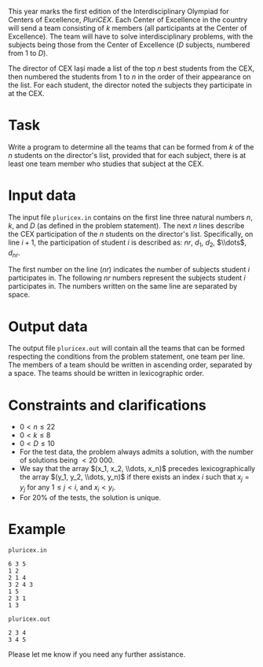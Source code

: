 This year marks the first edition of the Interdisciplinary Olympiad for Centers of Excellence, *PluriCEX*. Each Center of Excellence in the country will send a team consisting of $k$ members (all participants at the Center of Excellence). The team will have to solve interdisciplinary problems, with the subjects being those from the Center of Excellence ($D$ subjects, numbered from $1$ to $D$).

The director of CEX Iași made a list of the top $n$ best students from the CEX, then numbered the students from $1$ to $n$ in the order of their appearance on the list. For each student, the director noted the subjects they participate in at the CEX.

# Task
Write a program to determine all the teams that can be formed from $k$ of the $n$ students on the director's list, provided that for each subject, there is at least one team member who studies that subject at the CEX.

# Input data
The input file `pluricex.in` contains on the first line three natural numbers $n$, $k$, and $D$ (as defined in the problem statement). The next $n$ lines describe the CEX participation of the $n$ students on the director's list. Specifically, on line $i+1$, the participation of student $i$ is described as: $nr$, $d_1$, $d_2$, $\\dots$, $d_{nr}$.

The first number on the line ($nr$) indicates the number of subjects student $i$ participates in. The following $nr$ numbers represent the subjects student $i$ participates in. The numbers written on the same line are separated by space.

# Output data
The output file `pluricex.out` will contain all the teams that can be formed respecting the conditions from the problem statement, one team per line. The members of a team should be written in ascending order, separated by a space. The teams should be written in lexicographic order.

# Constraints and clarifications
- $0 < n \leq 22$
- $0 < k \leq 8$
- $0 < D \leq 10$
- For the test data, the problem always admits a solution, with the number of solutions being $< 20\ 000$.
- We say that the array $(x_1, x_2, \\dots, x_n)$ precedes lexicographically the array $(y_1, y_2, \\dots, y_n)$ if there exists an index $i$ such that $x_j=y_j$ for any $1 \leq j < i$, and $x_i < y_i$.
- For $20\%$ of the tests, the solution is unique.

# Example
`pluricex.in`
```
6 3 5
1 2
2 1 4
3 2 4 3
1 5
2 3 1
1 3
```
`pluricex.out`
```
2 3 4
3 4 5
```

Please let me know if you need any further assistance.
